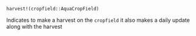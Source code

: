```
harvest!(cropfield::AquaCropField)
```

Indicates to make a harvest on the `cropfield` it also makes a daily update along with the harvest
